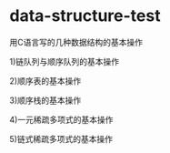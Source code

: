 # data-structure-test
用C语言写的几种数据结构的基本操作

1)链队列与顺序队列的基本操作

2)顺序表的基本操作

3)顺序栈的基本操作

4)一元稀疏多项式的基本操作

5)链式稀疏多项式的基本操作